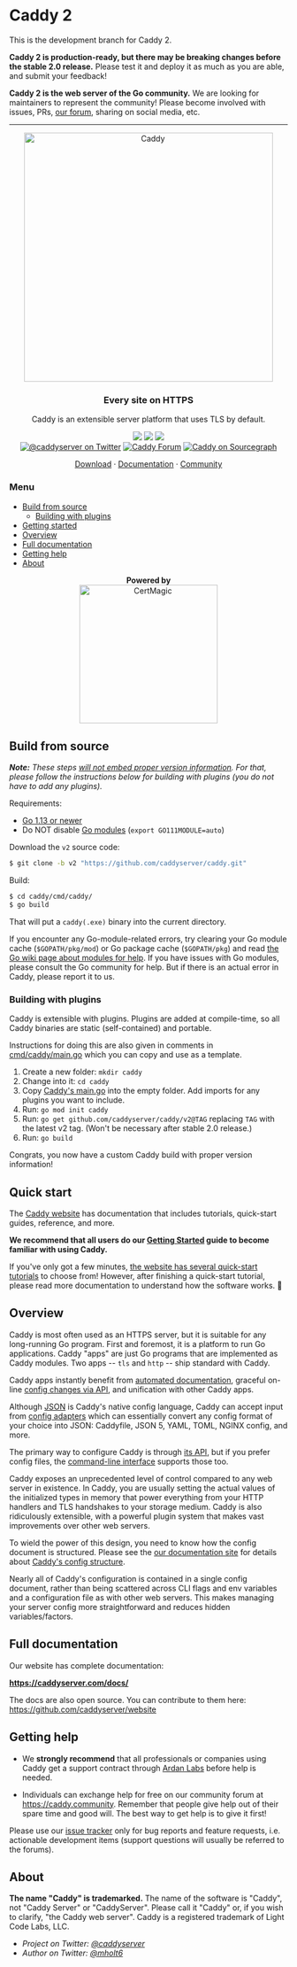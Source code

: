 Caddy 2
=======

This is the development branch for Caddy 2.

**Caddy 2 is production-ready, but there may be breaking changes before the stable 2.0 release.** Please test it and deploy it as much as you are able, and submit your feedback!

**Caddy 2 is the web server of the Go community.** We are looking for maintainers to represent the community! Please become involved with issues, PRs, [our forum](https://caddy.community), sharing on social media, etc.

---

<p align="center">
	<a href="https://caddyserver.com"><img src="https://user-images.githubusercontent.com/1128849/36338535-05fb646a-136f-11e8-987b-e6901e717d5a.png" alt="Caddy" width="450"></a>
</p>
<h3 align="center">Every site on HTTPS</h3>
<p align="center">Caddy is an extensible server platform that uses TLS by default.</p>
<p align="center">
	<a href="https://dev.azure.com/mholt-dev/Caddy/_build/latest?definitionId=5&branchName=v2"><img src="https://dev.azure.com/mholt-dev/Caddy/_apis/build/status/Multiplatform%20Tests?branchName=v2"></a>
	<a href="https://pkg.go.dev/github.com/caddyserver/caddy/v2"><img src="https://img.shields.io/badge/godoc-reference-blue.svg"></a>
	<a href="https://app.fuzzit.dev/orgs/caddyserver-gh/dashboard"><img src="https://app.fuzzit.dev/badge?org_id=caddyserver-gh"></a>
	<br>
	<a href="https://twitter.com/caddyserver" title="@caddyserver on Twitter"><img src="https://img.shields.io/badge/twitter-@caddyserver-55acee.svg" alt="@caddyserver on Twitter"></a>
	<a href="https://caddy.community" title="Caddy Forum"><img src="https://img.shields.io/badge/community-forum-ff69b4.svg" alt="Caddy Forum"></a>
	<a href="https://sourcegraph.com/github.com/caddyserver/caddy?badge" title="Caddy on Sourcegraph"><img src="https://sourcegraph.com/github.com/caddyserver/caddy/-/badge.svg" alt="Caddy on Sourcegraph"></a>
</p>
<p align="center">
	<a href="https://github.com/caddyserver/caddy/releases">Download</a> ·
	<a href="https://caddyserver.com/docs/">Documentation</a> ·
	<a href="https://caddy.community">Community</a>
</p>



### Menu

- [Build from source](#build-from-source)
	- [Building with plugins](#building-with-plugins)
- [Getting started](#getting-started)
- [Overview](#overview)
- [Full documentation](#full-documentation)
- [Getting help](#getting-help)
- [About](#about)

<p align="center">
	<b>Powered by</b>
	<br>
	<a href="https://github.com/mholt/certmagic"><img src="https://user-images.githubusercontent.com/1128849/49704830-49d37200-fbd5-11e8-8385-767e0cd033c3.png" alt="CertMagic" width="250"></a>
</p>

## Build from source

_**Note:** These steps [will not embed proper version information](https://github.com/golang/go/issues/29228). For that, please follow the instructions below for building with plugins (you do not have to add any plugins)._

Requirements:

- [Go 1.13 or newer](https://golang.org/dl/)
- Do NOT disable [Go modules](https://github.com/golang/go/wiki/Modules) (`export GO111MODULE=auto`)

Download the `v2` source code:

```bash
$ git clone -b v2 "https://github.com/caddyserver/caddy.git"
```

Build:

```bash
$ cd caddy/cmd/caddy/
$ go build
```

That will put a `caddy(.exe)` binary into the current directory.

If you encounter any Go-module-related errors, try clearing your Go module cache (`$GOPATH/pkg/mod`) or Go package cache (`$GOPATH/pkg`) and read [the Go wiki page about modules for help](https://github.com/golang/go/wiki/Modules). If you have issues with Go modules, please consult the Go community for help. But if there is an actual error in Caddy, please report it to us.

### Building with plugins

Caddy is extensible with plugins. Plugins are added at compile-time, so all Caddy binaries are static (self-contained) and portable.

Instructions for doing this are also given in comments in [cmd/caddy/main.go](https://github.com/caddyserver/caddy/blob/v2/cmd/caddy/main.go) which you can copy and use as a template.

1. Create a new folder: `mkdir caddy`
2. Change into it: `cd caddy`
3. Copy [Caddy's main.go](https://github.com/caddyserver/caddy/blob/v2/cmd/caddy/main.go) into the empty folder. Add imports for any plugins you want to include.
4. Run: `go mod init caddy`
5. Run: `go get github.com/caddyserver/caddy/v2@TAG` replacing `TAG` with the latest v2 tag. (Won't be necessary after stable 2.0 release.)
6. Run: `go build`

Congrats, you now have a custom Caddy build with proper version information!




## Quick start

The [Caddy website](https://caddyserver.com/docs/) has documentation that includes tutorials, quick-start guides, reference, and more.

**We recommend that all users do our [Getting Started](https://caddyserver.com/docs/getting-started) guide to become familiar with using Caddy.**

If you've only got a few minutes, [the website has several quick-start tutorials](https://caddyserver.com/docs/quick-starts) to choose from! However, after finishing a quick-start tutorial, please read more documentation to understand how the software works. 🙂




## Overview

Caddy is most often used as an HTTPS server, but it is suitable for any long-running Go program. First and foremost, it is a platform to run Go applications. Caddy "apps" are just Go programs that are implemented as Caddy modules. Two apps -- `tls` and `http` -- ship standard with Caddy.

Caddy apps instantly benefit from [automated documentation](https://caddyserver.com/docs/json/), graceful on-line [config changes via API](https://caddyserver.com/docs/api), and unification with other Caddy apps.

Although [JSON](https://caddyserver.com/docs/json/) is Caddy's native config language, Caddy can accept input from [config adapters](https://caddyserver.com/docs/config-adapters) which can essentially convert any config format of your choice into JSON: Caddyfile, JSON 5, YAML, TOML, NGINX config, and more.

The primary way to configure Caddy is through [its API](https://caddyserver.com/docs/api), but if you prefer config files, the [command-line interface](https://caddyserver.com/docs/command-line) supports those too.

Caddy exposes an unprecedented level of control compared to any web server in existence. In Caddy, you are usually setting the actual values of the initialized types in memory that power everything from your HTTP handlers and TLS handshakes to your storage medium. Caddy is also ridiculously extensible, with a powerful plugin system that makes vast improvements over other web servers.

To wield the power of this design, you need to know how the config document is structured. Please see the [our documentation site](https://caddyserver.com/docs/) for details about [Caddy's config structure](https://caddyserver.com/docs/json/).

Nearly all of Caddy's configuration is contained in a single config document, rather than being scattered across CLI flags and env variables and a configuration file as with other web servers. This makes managing your server config more straightforward and reduces hidden variables/factors.


## Full documentation

Our website has complete documentation:

**https://caddyserver.com/docs/**

The docs are also open source. You can contribute to them here: https://github.com/caddyserver/website



## Getting help

- We **strongly recommend** that all professionals or companies using Caddy get a support contract through [Ardan Labs](https://www.ardanlabs.com/my/contact-us?dd=caddy) before help is needed.

- Individuals can exchange help for free on our community forum at https://caddy.community. Remember that people give help out of their spare time and good will. The best way to get help is to give it first!

Please use our [issue tracker](/caddyserver/caddy/issues) only for bug reports and feature requests, i.e. actionable development items (support questions will usually be referred to the forums).



## About

**The name "Caddy" is trademarked.** The name of the software is "Caddy", not "Caddy Server" or "CaddyServer". Please call it "Caddy" or, if you wish to clarify, "the Caddy web server". Caddy is a registered trademark of Light Code Labs, LLC.

- _Project on Twitter: [@caddyserver](https://twitter.com/caddyserver)_
- _Author on Twitter: [@mholt6](https://twitter.com/mholt6)_
